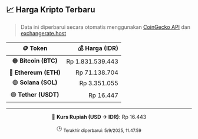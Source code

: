 

<!-- HARGA_KRIPTO -->
## 📈 Harga Kripto Terbaru

> Data ini diperbarui secara otomatis menggunakan [CoinGecko API](https://www.coingecko.com/) dan [exchangerate.host](https://exchangerate.host/)

<div align="center">

| 🪙 Token | 💰 Harga (IDR) |
|:------:|---------------:|
| 🟠 **Bitcoin (BTC)**   | Rp 1.831.539.443 |
| 🔵 **Ethereum (ETH)**  | Rp 71.138.704 |
| 🟣 **Solana (SOL)**    | Rp 3.351.055 |
| 🟢 **Tether (USDT)**   | Rp 16.447 |

---

💱 **Kurs Rupiah (USD → IDR)**: Rp 16.443

🕒 <sub>Terakhir diperbarui: 5/9/2025, 11.47.59</sub>

</div>
<!-- /HARGA_KRIPTO -->
